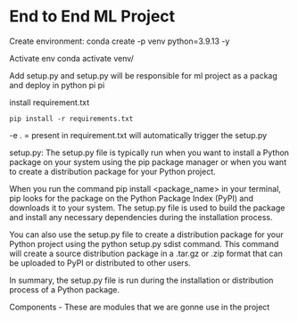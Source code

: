 # End to End ML Project

Create environment:
    conda create -p venv python=3.9.13 -y

Activate env
    conda activate venv/


Add setup.py and setup.py will be responsible for ml project as a packag and deploy in python pi pi     


install requirement.txt

    pip install -r requirements.txt

-e . = present in requirement.txt will automatically trigger the setup.py

setup.py: The setup.py file is typically run when you want to install a Python package on your system using the pip package manager or when you want to create a distribution package for your Python project.

When you run the command pip install <package_name> in your terminal, pip looks for the package on the Python Package Index (PyPI) and downloads it to your system. The setup.py file is used to build the package and install any necessary dependencies during the installation process.

You can also use the setup.py file to create a distribution package for your Python project using the python setup.py sdist command. This command will create a source distribution package in a .tar.gz or .zip format that can be uploaded to PyPI or distributed to other users.

In summary, the setup.py file is run during the installation or distribution process of a Python package.



Components - These are modules that we are gonne use in the project